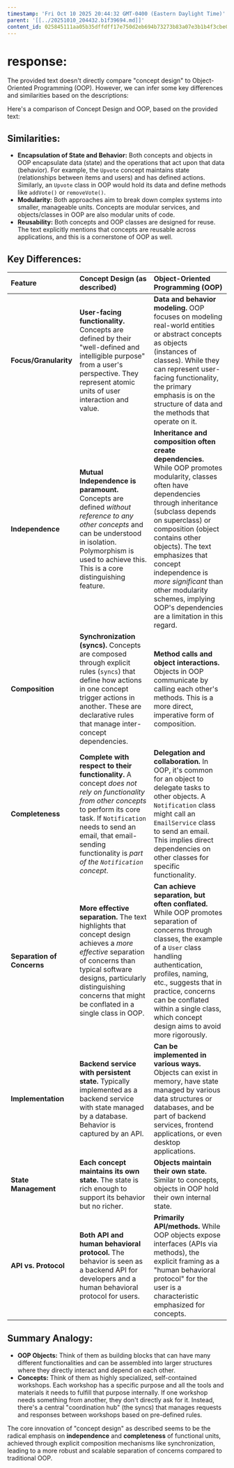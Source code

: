 ```yaml
---
timestamp: 'Fri Oct 10 2025 20:44:32 GMT-0400 (Eastern Daylight Time)'
parent: '[[../20251010_204432.b1f39694.md]]'
content_id: 025845111aa05b35dffdff17e750d2eb694b73273b83a07e3b1b4f3cbe06fc7c
---
```


# response:

The provided text doesn't directly compare "concept design" to Object-Oriented Programming (OOP). However, we can infer some key differences and similarities based on the descriptions:

Here's a comparison of Concept Design and OOP, based on the provided text:

## Similarities:

* **Encapsulation of State and Behavior:** Both concepts and objects in OOP encapsulate data (state) and the operations that act upon that data (behavior). For example, the `Upvote` concept maintains state (relationships between items and users) and has defined actions. Similarly, an `Upvote` class in OOP would hold its data and define methods like `addVote()` or `removeVote()`.
* **Modularity:** Both approaches aim to break down complex systems into smaller, manageable units. Concepts are modular services, and objects/classes in OOP are also modular units of code.
* **Reusability:** Both concepts and OOP classes are designed for reuse. The text explicitly mentions that concepts are reusable across applications, and this is a cornerstone of OOP as well.

## Key Differences:

| Feature             | Concept Design (as described)                                                                                                                                                                                                                         | Object-Oriented Programming (OOP)                                                                                                                                                                                                                                                                                                                                                                                                                                                                                                                |
| :------------------ | :---------------------------------------------------------------------------------------------------------------------------------------------------------------------------------------------------------------------------------------------------- | :---------------------------------------------------------------------------------------------------------------------------------------------------------------------------------------------------------------------------------------------------------------------------------------------------------------------------------------------------------------------------------------------------------------------------------------------------------------------------------------------------------------------------------------------------------- |
| **Focus/Granularity** | **User-facing functionality.** Concepts are defined by their "well-defined and intelligible purpose" from a user's perspective. They represent atomic units of user interaction and value.                                                              | **Data and behavior modeling.** OOP focuses on modeling real-world entities or abstract concepts as objects (instances of classes). While they can represent user-facing functionality, the primary emphasis is on the structure of data and the methods that operate on it.                                                                                                                                                                                                                                                                                        |
| **Independence**    | **Mutual Independence is paramount.** Concepts are defined *without reference to any other concepts* and can be understood in isolation. Polymorphism is used to achieve this. This is a core distinguishing feature.                                | **Inheritance and composition often create dependencies.** While OOP promotes modularity, classes often have dependencies through inheritance (subclass depends on superclass) or composition (object contains other objects). The text emphasizes that concept independence is *more significant* than other modularity schemes, implying OOP's dependencies are a limitation in this regard.                                                                                                                                                                                                      |
| **Composition**     | **Synchronization (syncs).** Concepts are composed through explicit rules (`syncs`) that define how actions in one concept trigger actions in another. These are declarative rules that manage inter-concept dependencies.                             | **Method calls and object interactions.** Objects in OOP communicate by calling each other's methods. This is a more direct, imperative form of composition.                                                                                                                                                                                                                                                                                                                                                                                          |
| **Completeness**    | **Complete with respect to their functionality.** A concept *does not rely on functionality from other concepts* to perform its core task. If `Notification` needs to send an email, that email-sending functionality is *part of the `Notification` concept*. | **Delegation and collaboration.** In OOP, it's common for an object to delegate tasks to other objects. A `Notification` class might call an `EmailService` class to send an email. This implies direct dependencies on other classes for specific functionality.                                                                                                                                                                                                                                                                                        |
| **Separation of Concerns** | **More effective separation.** The text highlights that concept design achieves a *more effective* separation of concerns than typical software designs, particularly distinguishing concerns that might be conflated in a single class in OOP.   | **Can achieve separation, but often conflated.** While OOP promotes separation of concerns through classes, the example of a `User` class handling authentication, profiles, naming, etc., suggests that in practice, concerns can be conflated within a single class, which concept design aims to avoid more rigorously.                                                                                                                                                                                                                                                          |
| **Implementation**  | **Backend service with persistent state.** Typically implemented as a backend service with state managed by a database. Behavior is captured by an API.                                                                                                    | **Can be implemented in various ways.** Objects can exist in memory, have state managed by various data structures or databases, and be part of backend services, frontend applications, or even desktop applications.                                                                                                                                                                                                                                                                                                                          |
| **State Management** | **Each concept maintains its own state.** The state is rich enough to support its behavior but no richer.                                                                                                                                                 | **Objects maintain their own state.** Similar to concepts, objects in OOP hold their own internal state.                                                                                                                                                                                                                                                                                                                                                                                                                                           |
| **API vs. Protocol** | **Both API and human behavioral protocol.** The behavior is seen as a backend API for developers and a human behavioral protocol for users.                                                                                                                | **Primarily API/methods.** While OOP objects expose interfaces (APIs via methods), the explicit framing as a "human behavioral protocol" for the user is a characteristic emphasized for concepts.                                                                                                                                                                                                                                                                                                                                              |

## Summary Analogy:

* **OOP Objects:** Think of them as building blocks that can have many different functionalities and can be assembled into larger structures where they directly interact and depend on each other.
* **Concepts:** Think of them as highly specialized, self-contained workshops. Each workshop has a specific purpose and all the tools and materials it needs to fulfill that purpose internally. If one workshop needs something from another, they don't directly ask for it. Instead, there's a central "coordination hub" (the syncs) that manages requests and responses between workshops based on pre-defined rules.

The core innovation of "concept design" as described seems to be the radical emphasis on **independence** and **completeness** of functional units, achieved through explicit composition mechanisms like synchronization, leading to a more robust and scalable separation of concerns compared to traditional OOP.
